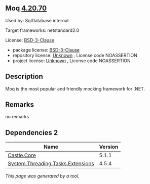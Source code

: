 Moq [4.20.70](https://www.nuget.org/packages/Moq/4.20.70)
--------------------

Used by: SqlDatabase internal

Target frameworks: netstandard2.0

License: [BSD-3-Clause](../../../../licenses/bsd-3-clause) 

- package license: [BSD-3-Clause](https://licenses.nuget.org/BSD-3-Clause) 
- repository license: [Unknown](https://github.com/moq/moq) , License code NOASSERTION
- project license: [Unknown](https://github.com/moq/moq) , License code NOASSERTION

Description
-----------
Moq is the most popular and friendly mocking framework for .NET.

Remarks
-----------
no remarks


Dependencies 2
-----------

|Name|Version|
|----------|:----|
|[Castle.Core](../../../../packages/nuget.org/castle.core/5.1.1)|5.1.1|
|[System.Threading.Tasks.Extensions](../../../../packages/nuget.org/system.threading.tasks.extensions/4.5.4)|4.5.4|

*This page was generated by a tool.*